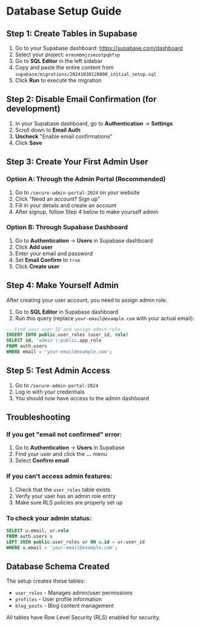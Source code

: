 # Database Setup Guide

## Step 1: Create Tables in Supabase

1. Go to your Supabase dashboard: https://supabase.com/dashboard
2. Select your project: `ermsmbmjzsmzotpqbfsp`
3. Go to **SQL Editor** in the left sidebar
4. Copy and paste the entire content from `supabase/migrations/20241030120000_initial_setup.sql`
5. Click **Run** to execute the migration

## Step 2: Disable Email Confirmation (for development)

1. In your Supabase dashboard, go to **Authentication** → **Settings**
2. Scroll down to **Email Auth**
3. **Uncheck** "Enable email confirmations"
4. Click **Save**

## Step 3: Create Your First Admin User

### Option A: Through the Admin Portal (Recommended)
1. Go to `/secure-admin-portal-2024` on your website
2. Click "Need an account? Sign up"
3. Fill in your details and create an account
4. After signup, follow Step 4 below to make yourself admin

### Option B: Through Supabase Dashboard
1. Go to **Authentication** → **Users** in Supabase dashboard
2. Click **Add user**
3. Enter your email and password
4. Set **Email Confirm** to `true`
5. Click **Create user**

## Step 4: Make Yourself Admin

After creating your user account, you need to assign admin role:

1. Go to **SQL Editor** in Supabase dashboard
2. Run this query (replace `your-email@example.com` with your actual email):

```sql
-- Find your user ID and assign admin role
INSERT INTO public.user_roles (user_id, role)
SELECT id, 'admin'::public.app_role
FROM auth.users 
WHERE email = 'your-email@example.com';
```

## Step 5: Test Admin Access

1. Go to `/secure-admin-portal-2024`
2. Log in with your credentials
3. You should now have access to the admin dashboard

## Troubleshooting

### If you get "email not confirmed" error:
1. Go to **Authentication** → **Users** in Supabase
2. Find your user and click the **...** menu
3. Select **Confirm email**

### If you can't access admin features:
1. Check that the `user_roles` table exists
2. Verify your user has an admin role entry
3. Make sure RLS policies are properly set up

### To check your admin status:
```sql
SELECT u.email, ur.role 
FROM auth.users u
LEFT JOIN public.user_roles ur ON u.id = ur.user_id
WHERE u.email = 'your-email@example.com';
```

## Database Schema Created

The setup creates these tables:
- `user_roles` - Manages admin/user permissions
- `profiles` - User profile information
- `blog_posts` - Blog content management

All tables have Row Level Security (RLS) enabled for security.